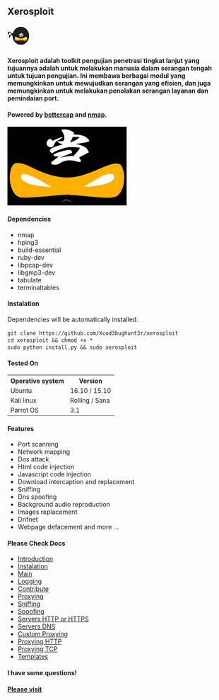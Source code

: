 ## Xerosploit

![Icons](https://github.com/Xcod3bughunt3r/xerosploit/blob/main/tools/bettercap/docs/_static/favicon.png)

#### Xerosploit adalah toolkit pengujian penetrasi tingkat lanjut yang tujuannya adalah untuk melakukan manusia dalam serangan tengah untuk tujuan pengujian. Ini membawa berbagai modul yang memungkinkan untuk mewujudkan serangan yang efisien, dan juga memungkinkan untuk melakukan penolakan serangan layanan dan pemindaian port.

#### Powered by <a href="https://www.bettercap.org"> bettercap</a> and <a href="https://www.bettercap.org"> nmap</a>.

![Logo](https://github.com/Xcod3bughunt3r/xerosploit/blob/main/tools/bettercap/docs/_static/logo.png)

#### Dependencies
- nmap 
- hping3 
- build-essential 
- ruby-dev 
- libpcap-dev 
- libgmp3-dev
- tabulate 
- terminaltables

#### Instalation
Dependencies will be automatically installed.

    git clone https://github.com/Xcod3bughunt3r/xerosploit
    cd xerosploit && chmod +x *
    sudo python install.py && sudo xerosploit

#### Tested On

<table>
    <tr>
        <th>Operative system</th>
        <th> Version </th>
    </tr>
    <tr>
        <td>Ubuntu</td>
        <td> 16.10  / 15.10 </td>
    </tr>
    <tr>
        <td>Kali linux</td>
        <td> Rolling / Sana</td>
    </tr>
    <tr>
        <td>Parrot OS</td>
        <td>3.1 </td>
    </tr>
</table>

#### Features
- Port scanning
- Network mapping
- Dos attack
- Html code injection
- Javascript code injection
- Download intercaption and replacement
- Sniffing
- Dns spoofing
- Background audio reproduction
- Images replacement
- Drifnet
- Webpage defacement and more ...

#### Please Check Docs
- [Introduction](https://github.com/Xcod3bughunt3r/xerosploit/blob/main/tools/bettercap/docs/intro.md)
- [Instalation](https://github.com/Xcod3bughunt3r/xerosploit/blob/main/tools/bettercap/docs/install.md)
- [Main](https://github.com/Xcod3bughunt3r/xerosploit/blob/main/tools/bettercap/docs/main.md)
- [Logging](https://github.com/Xcod3bughunt3r/xerosploit/blob/main/tools/bettercap/docs/logging.md)
- [Contribute](https://github.com/Xcod3bughunt3r/xerosploit/blob/main/tools/bettercap/docs/contribute.md)
- [Proxying](https://github.com/Xcod3bughunt3r/xerosploit/blob/main/tools/bettercap/docs/proxying.md)
- [Sniffing](https://github.com/Xcod3bughunt3r/xerosploit/blob/main/tools/bettercap/docs/sniffing.md)
- [Spoofing](https://github.com/Xcod3bughunt3r/xerosploit/blob/main/tools/bettercap/docs/spoofing.md)
- [Servers HTTP or HTTPS](https://github.com/Xcod3bughunt3r/xerosploit/blob/main/tools/bettercap/docs/servers/dns.md)
- [Servers DNS](https://github.com/Xcod3bughunt3r/xerosploit/blob/main/tools/bettercap/docs/servers/http.md)
- [Custom Proxying](https://github.com/Xcod3bughunt3r/xerosploit/blob/main/tools/bettercap/docs/proxying/custom.md)
- [Proxying HTTP](https://github.com/Xcod3bughunt3r/xerosploit/blob/main/tools/bettercap/docs/proxying/http.md)
- [Proxying TCP](https://github.com/Xcod3bughunt3r/xerosploit/blob/main/tools/bettercap/docs/proxying/tcp.md)
- [Templates](https://github.com/Xcod3bughunt3r/xerosploit/blob/main/tools/bettercap/docs/_templates/page.html)

#### I have some questions!
#### [Please visit](https://github.com/Xcod3bughunt3r/xerosploit/issues)

